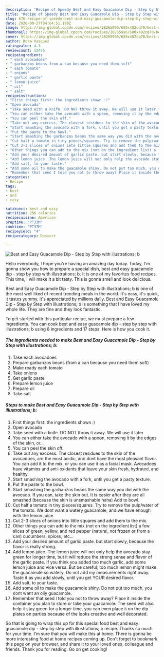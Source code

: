 ```yaml
---
description: "Recipe of Speedy Best and Easy Guacamole Dip - Step by Step with illustrations; b"
title: "Recipe of Speedy Best and Easy Guacamole Dip - Step by Step with illustrations; b"
slug: 676-recipe-of-speedy-best-and-easy-guacamole-dip-step-by-step-with-illustrations-b
date: 2020-09-27T04:04:51.190Z
image: https://img-global.cpcdn.com/recipes/28265996/680x482cq70/best-and-easy-guacamole-dip-step-by-step-with-illustrations-b-recipe-main-photo.jpg
thumbnail: https://img-global.cpcdn.com/recipes/28265996/680x482cq70/best-and-easy-guacamole-dip-step-by-step-with-illustrations-b-recipe-main-photo.jpg
cover: https://img-global.cpcdn.com/recipes/28265996/680x482cq70/best-and-easy-guacamole-dip-step-by-step-with-illustrations-b-recipe-main-photo.jpg
author: Dora Vasquez
ratingvalue: 4.3
reviewcount: 12476
recipeingredient:
- " each avocadoes"
- " garbanzos beans from a can because you need them soft"
- " each tomato"
- " onions"
- " garlic paste"
- " lemon juice"
- " oil"
- " salt"
recipeinstructions:
- "First things first: the ingredients shown :)"
- "Open avocado"
- "Take seed with a knife. DO NOT throw it away. We will use it later."
- "You can either take the avocado with a spoon, removing it by the edges of the skin, or..."
- "You can peel the skin off."
- "Take out any exccess. The closest residues to the skin of the avocadoes, are the most acidic, and dont have the most pleasant flavor. You can add it to the mix, or you can use it as a facial mask. Avocadoes have vitamins and anti-oxidants that leave your skin fresh, hydrated, and healthy."
- "Start smashing the avocado with a fork, until you get a pasty texture."
- "Put the paste to the bowl."
- "Start smashing the garbanzos beans the same way you did with the avocado. If you can, take the skin out. It is easier after they are all smashed (because the skin is unsmashable haha) Add to bowl."
- "Cut half a tomato in tiny pieces/squares. Try to remove the pulp/water of the tomato. We dont want a watery guacamole, and we have enough with the lemon juice."
- "Cut 2-3 slices of onions into little squares and add them to the mix."
- "Other things you can add to the mix (not on the ingredient list) a few slices of green, yellow, and red pepper (natural, not frozen or from a can) cucumbers, spices, etc..."
- "Add your desired amount of garlic paste. but start slowly, because the flavor is really strong."
- "Add lemon juice. The lemon juice will not only help the avocado stay green for longer time, but it will reduce the strong sense and flavor of the garlic paste. If you think you added too much garlic, add some lemon juice and vice versa. But be careful; too much lemon might make the guacamole so watery. Do not add my measurements right away. Taste it as you add slowly, until you get YOUR desired flavor."
- "Add salt, to your taste."
- "Add some oil to make the guacamole shiny. Do not put too much, you dont want an oily guacamole."
- "Remember that seed I told you not to throw away? Place it inside the container you plan to store or take your guacamole. The seed will also help it stay green for a longer time. you can even place it on the dip plates on parties because of the looks creative and well decorated."
categories:
- Recipe
tags:
- best
- and
- easy

katakunci: best and easy 
nutrition: 256 calories
recipecuisine: American
preptime: "PT33M"
cooktime: "PT37M"
recipeyield: "4"
recipecategory: Dessert

---
```



![Best and Easy Guacamole Dip - Step by Step with illustrations; b](https://img-global.cpcdn.com/recipes/28265996/680x482cq70/best-and-easy-guacamole-dip-step-by-step-with-illustrations-b-recipe-main-photo.jpg)

Hello everybody, I hope you're having an amazing day today. Today, I'm gonna show you how to prepare a special dish, best and easy guacamole dip - step by step with illustrations; b. It is one of my favorites food recipes. This time, I will make it a bit tasty. This is gonna smell and look delicious.



Best and Easy Guacamole Dip - Step by Step with illustrations; b is one of the most well liked of recent trending meals in the world. It's easy, it's quick, it tastes yummy. It's appreciated by millions daily. Best and Easy Guacamole Dip - Step by Step with illustrations; b is something that I have loved my whole life. They are fine and they look fantastic.


To get started with this particular recipe, we must prepare a few ingredients. You can cook best and easy guacamole dip - step by step with illustrations; b using 8 ingredients and 17 steps. Here is how you cook it.

<!--inarticleads1-->

##### The ingredients needed to make Best and Easy Guacamole Dip - Step by Step with illustrations; b:

1. Take  each avocadoes
1. Prepare  garbanzos beans (from a can because you need them soft)
1. Make ready  each tomato
1. Take  onions
1. Get  garlic paste
1. Prepare  lemon juice
1. Prepare  oil
1. Take  salt




<!--inarticleads2-->

##### Steps to make Best and Easy Guacamole Dip - Step by Step with illustrations; b:

1. First things first: the ingredients shown :)
1. Open avocado
1. Take seed with a knife. DO NOT throw it away. We will use it later.
1. You can either take the avocado with a spoon, removing it by the edges of the skin, or...
1. You can peel the skin off.
1. Take out any exccess. The closest residues to the skin of the avocadoes, are the most acidic, and dont have the most pleasant flavor. You can add it to the mix, or you can use it as a facial mask. Avocadoes have vitamins and anti-oxidants that leave your skin fresh, hydrated, and healthy.
1. Start smashing the avocado with a fork, until you get a pasty texture.
1. Put the paste to the bowl.
1. Start smashing the garbanzos beans the same way you did with the avocado. If you can, take the skin out. It is easier after they are all smashed (because the skin is unsmashable haha) Add to bowl.
1. Cut half a tomato in tiny pieces/squares. Try to remove the pulp/water of the tomato. We dont want a watery guacamole, and we have enough with the lemon juice.
1. Cut 2-3 slices of onions into little squares and add them to the mix.
1. Other things you can add to the mix (not on the ingredient list) a few slices of green, yellow, and red pepper (natural, not frozen or from a can) cucumbers, spices, etc...
1. Add your desired amount of garlic paste. but start slowly, because the flavor is really strong.
1. Add lemon juice. The lemon juice will not only help the avocado stay green for longer time, but it will reduce the strong sense and flavor of the garlic paste. If you think you added too much garlic, add some lemon juice and vice versa. But be careful; too much lemon might make the guacamole so watery. Do not add my measurements right away. Taste it as you add slowly, until you get YOUR desired flavor.
1. Add salt, to your taste.
1. Add some oil to make the guacamole shiny. Do not put too much, you dont want an oily guacamole.
1. Remember that seed I told you not to throw away? Place it inside the container you plan to store or take your guacamole. The seed will also help it stay green for a longer time. you can even place it on the dip plates on parties because of the looks creative and well decorated.




So that is going to wrap this up for this special food best and easy guacamole dip - step by step with illustrations; b recipe. Thanks so much for your time. I'm sure that you will make this at home. There is gonna be more interesting food at home recipes coming up. Don't forget to bookmark this page on your browser, and share it to your loved ones, colleague and friends. Thank you for reading. Go on get cooking!
